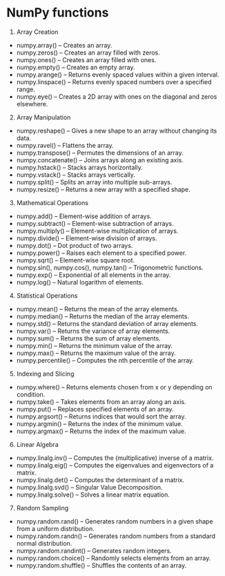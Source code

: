 # NumPy functions

1. Array Creation
* numpy.array() – Creates an array.
* numpy.zeros() – Creates an array filled with zeros.
* numpy.ones() – Creates an array filled with ones.
* numpy.empty() – Creates an empty array.
* numpy.arange() – Returns evenly spaced values within a given interval.
* numpy.linspace() – Returns evenly spaced numbers over a specified range.
* numpy.eye() – Creates a 2D array with ones on the diagonal and zeros elsewhere.
  
2. Array Manipulation
* numpy.reshape() – Gives a new shape to an array without changing its data.
* numpy.ravel() – Flattens the array.
* numpy.transpose() – Permutes the dimensions of an array.
* numpy.concatenate() – Joins arrays along an existing axis.
* numpy.hstack() – Stacks arrays horizontally.
* numpy.vstack() – Stacks arrays vertically.
* numpy.split() – Splits an array into multiple sub-arrays.
* numpy.resize() – Returns a new array with a specified shape.
  
3. Mathematical Operations
* numpy.add() – Element-wise addition of arrays.
* numpy.subtract() – Element-wise subtraction of arrays.
* numpy.multiply() – Element-wise multiplication of arrays.
* numpy.divide() – Element-wise division of arrays.
* numpy.dot() – Dot product of two arrays.
* numpy.power() – Raises each element to a specified power.
* numpy.sqrt() – Element-wise square root.
* numpy.sin(), numpy.cos(), numpy.tan() – Trigonometric functions.
* numpy.exp() – Exponential of all elements in the array.
* numpy.log() – Natural logarithm of elements.

4. Statistical Operations
* numpy.mean() – Returns the mean of the array elements.
* numpy.median() – Returns the median of the array elements.
* numpy.std() – Returns the standard deviation of array elements.
* numpy.var() – Returns the variance of array elements.
* numpy.sum() – Returns the sum of array elements.
* numpy.min() – Returns the minimum value of the array.
* numpy.max() – Returns the maximum value of the array.
* numpy.percentile() – Computes the nth percentile of the array.
  
5. Indexing and Slicing
* numpy.where() – Returns elements chosen from x or y depending on condition.
* numpy.take() – Takes elements from an array along an axis.
* numpy.put() – Replaces specified elements of an array.
* numpy.argsort() – Returns indices that would sort the array.
* numpy.argmin() – Returns the index of the minimum value.
* numpy.argmax() – Returns the index of the maximum value.
  
6. Linear Algebra
* numpy.linalg.inv() – Computes the (multiplicative) inverse of a matrix.
* numpy.linalg.eig() – Computes the eigenvalues and eigenvectors of a matrix.
* numpy.linalg.det() – Computes the determinant of a matrix.
* numpy.linalg.svd() – Singular Value Decomposition.
* numpy.linalg.solve() – Solves a linear matrix equation.

7. Random Sampling
* numpy.random.rand() – Generates random numbers in a given shape from a uniform distribution.
* numpy.random.randn() – Generates random numbers from a standard normal distribution.
* numpy.random.randint() – Generates random integers.
* numpy.random.choice() – Randomly selects elements from an array.
* numpy.random.shuffle() – Shuffles the contents of an array.

